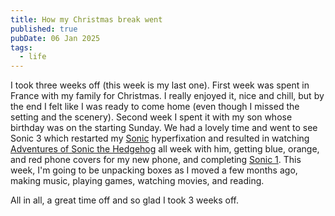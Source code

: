 ```yaml
---
title: How my Christmas break went
published: true
pubDate: 06 Jan 2025
tags:
  - life
---
```

I took three weeks off (this week is my last one). First week was spent in France with my family for Christmas. I really enjoyed it, nice and chill, but by the end I felt like I was ready to come home (even though I missed the setting and the scenery). Second week I spent it with my son whose birthday was on the starting Sunday. We had a lovely time and went to see Sonic 3 which restarted my [Sonic](/jardim/gaming/sonic-the-hedgehog/) hyperfixation and resulted in watching [Adventures of Sonic the Hedgehog](https://en.wikipedia.org/wiki/Adventures_of_Sonic_the_Hedgehog) all week with him, getting blue, orange, and red phone covers for my new phone, and completing [Sonic 1](https://en.wikipedia.org/wiki/Sonic_the_Hedgehog_(1991_video_game)). This week, I'm going to be unpacking boxes as I moved a few months ago, making music, playing games, watching movies, and reading.

All in all, a great time off and so glad I took 3 weeks off.